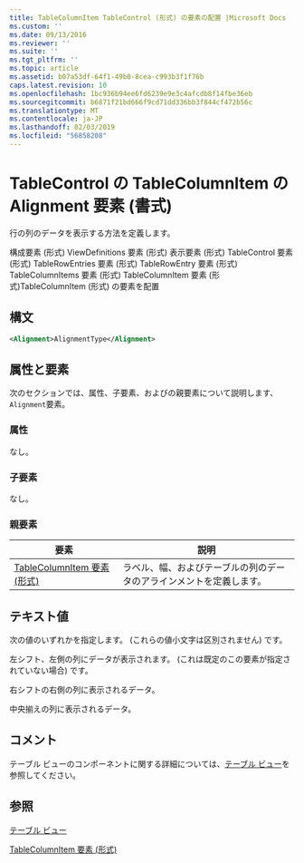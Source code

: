 ```yaml
---
title: TableColumnItem TableControl (形式) の要素の配置 |Microsoft Docs
ms.custom: ''
ms.date: 09/13/2016
ms.reviewer: ''
ms.suite: ''
ms.tgt_pltfrm: ''
ms.topic: article
ms.assetid: b07a53df-64f1-49b0-8cea-c993b3f1f76b
caps.latest.revision: 10
ms.openlocfilehash: 1bc936b94ee6fd6239e9e3c4afcdb8f14fbe36eb
ms.sourcegitcommit: b6871f21bd666f9cd71dd336bb3f844cf472b56c
ms.translationtype: MT
ms.contentlocale: ja-JP
ms.lasthandoff: 02/03/2019
ms.locfileid: "56858208"
---
```

# <a name="alignment-element-for-tablecolumnitem-for-tablecontrol-format"></a>TableControl の TableColumnItem の Alignment 要素 (書式)

行の列のデータを表示する方法を定義します。

構成要素 (形式) ViewDefinitions 要素 (形式) 表示要素 (形式) TableControl 要素 (形式) TableRowEntries 要素 (形式) TableRowEntry 要素 (形式) TableColumnItems 要素 (形式) TableColumnItem 要素 (形式)TableColumnItem (形式) の要素を配置

## <a name="syntax"></a>構文

```xml
<Alignment>AlignmentType</Alignment>
```

## <a name="attributes-and-elements"></a>属性と要素

次のセクションでは、属性、子要素、およびの親要素について説明します、`Alignment`要素。

### <a name="attributes"></a>属性

なし。

### <a name="child-elements"></a>子要素

なし。

### <a name="parent-elements"></a>親要素

|要素|説明|
|-------------|-----------------|
|[TableColumnItem 要素 (形式)](./tablecolumnitem-element-for-tablecolumnitems-for-tablecontrol-format.md)|ラベル、幅、およびテーブルの列のデータのアラインメントを定義します。|

## <a name="text-value"></a>テキスト値

次の値のいずれかを指定します。 (これらの値小文字は区別されません) です。

左シフト、左側の列にデータが表示されます。 (これは既定のこの要素が指定されていない場合) です。

右シフトの右側の列に表示されるデータ。

中央揃えの列に表示されるデータ。

## <a name="remarks"></a>コメント

テーブル ビューのコンポーネントに関する詳細については、[テーブル ビュー](./creating-a-table-view.md)を参照してください。

## <a name="see-also"></a>参照

[テーブル ビュー](./creating-a-table-view.md)

[TableColumnItem 要素 (形式)](./tablecolumnitem-element-for-tablecolumnitems-for-tablecontrol-format.md)
